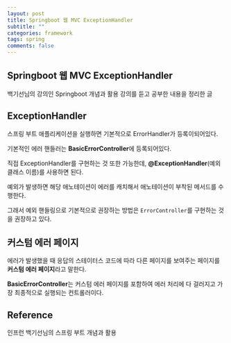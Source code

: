 ```yaml
---
layout: post
title: Springboot 웹 MVC ExceptionHandler
subtitle: ""
categories: framework
tags: spring
comments: false
---
```


## Springboot 웹 MVC ExceptionHandler

백기선님의 강의인 Springboot 개념과 활용 강의를 듣고 공부한 내용을 정리한 글

## ExceptionHandler

스프링 부트 애플리케이션을 실행하면 기본적으로 ErrorHandler가 등록이되어있다.

기본적인 에러 핸들러는 **BasicErrorController**에 등록되어있다.

직접 ExceptionHandler를 구현하는 것 또한 가능한데, **@ExceptionHandler**(예외 클래스 이름)를 사용하면 된다.

예외가 발생하면 해당 애노테이션이 에러를 캐치해서 애노테이션이 부착된 메서드를 수행한다.

그래서 예외 핸들링으로 기본적으로 권장하는 방법은 `ErrorController`를 구현하는 것을 권장하고 있다.

## 커스텀 에러 페이지

에러가 발생했을 때 응답의 스테이터스 코드에 따라 다른 페이지를 보여주는 페이지를 **커스텀 에러 페이지**라고 말한다.

**BasicErrorController**는 커스텀 에러 페이지를 포함하여 에러 처리에 다 걸러지고 가장 최종적으로 실행되는 컨트롤러이다.

## Reference

인프런 백기선님의 스프링 부트 개념과 활용
